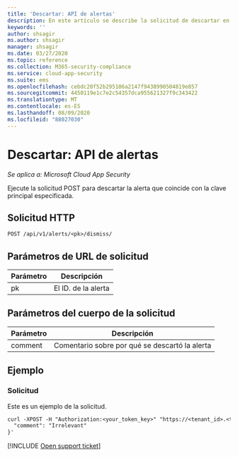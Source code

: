 ```yaml
---
title: 'Descartar: API de alertas'
description: En este artículo se describe la solicitud de descartar en la API de alertas de Cloud App Security.
keywords: ''
author: shsagir
ms.author: shsagir
manager: shsagir
ms.date: 03/27/2020
ms.topic: reference
ms.collection: M365-security-compliance
ms.service: cloud-app-security
ms.suite: ems
ms.openlocfilehash: cebdc20f52b295106a2147f9438990504819e857
ms.sourcegitcommit: 4450119e1c7e2c54357dca955621327f9c343422
ms.translationtype: MT
ms.contentlocale: es-ES
ms.lasthandoff: 08/09/2020
ms.locfileid: "88027030"
---
```

# <a name="dismiss---alerts-api"></a>Descartar: API de alertas

*Se aplica a: Microsoft Cloud App Security*

Ejecute la solicitud POST para descartar la alerta que coincide con la clave principal especificada.

## <a name="http-request"></a>Solicitud HTTP

```rest
POST /api/v1/alerts/<pk>/dismiss/
```

## <a name="request-url-parameters"></a>Parámetros de URL de solicitud

| Parámetro | Descripción |
| --- | --- |
| pk | El ID. de la alerta |

## <a name="request-body-parameters"></a>Parámetros del cuerpo de la solicitud

| Parámetro | Descripción |
| --- | --- |
| comment | Comentario sobre por qué se descartó la alerta |

## <a name="example"></a>Ejemplo

### <a name="request"></a>Solicitud

Este es un ejemplo de la solicitud.

```rest
curl -XPOST -H "Authorization:<your_token_key>" "https://<tenant_id>.<tenant_region>.contoso.com/api/v1/alerts/<pk>/dismiss/" -d '{
  "comment": "Irrelevant"
}'
```

[!INCLUDE [Open support ticket](includes/support.md)]
